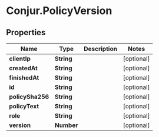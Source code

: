 # Conjur.PolicyVersion

## Properties

Name | Type | Description | Notes
------------ | ------------- | ------------- | -------------
**clientIp** | **String** |  | [optional] 
**createdAt** | **String** |  | [optional] 
**finishedAt** | **String** |  | [optional] 
**id** | **String** |  | [optional] 
**policySha256** | **String** |  | [optional] 
**policyText** | **String** |  | [optional] 
**role** | **String** |  | [optional] 
**version** | **Number** |  | [optional] 


